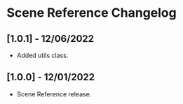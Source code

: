 # Scene Reference Changelog

## [1.0.1] - 12/06/2022
- Added utils class.

## [1.0.0] - 12/01/2022
- Scene Reference release.
